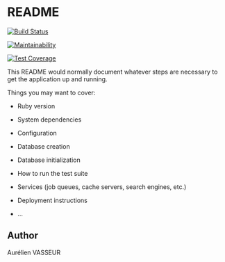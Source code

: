 # README

[![Build Status](https://travis-ci.org/AurelienVasseur/Projet-LP4B-backend.svg?branch=master)](https://travis-ci.org/AurelienVasseur/Projet-LP4B-backend)

[![Maintainability](https://api.codeclimate.com/v1/badges/8bae0a5844985f137dc5/maintainability)](https://codeclimate.com/github/AurelienVasseur/Projet-LP4B-backend/maintainability)

[![Test Coverage](https://api.codeclimate.com/v1/badges/8bae0a5844985f137dc5/test_coverage)](https://codeclimate.com/github/AurelienVasseur/Projet-LP4B-backend/test_coverage)

This README would normally document whatever steps are necessary to get the
application up and running.

Things you may want to cover:

* Ruby version

* System dependencies

* Configuration

* Database creation

* Database initialization

* How to run the test suite

* Services (job queues, cache servers, search engines, etc.)

* Deployment instructions

* ...


## Author

Aurélien VASSEUR